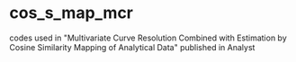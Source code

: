 # cos_s_map_mcr
codes used in "Multivariate Curve Resolution Combined with Estimation by Cosine Similarity Mapping of Analytical Data" published in Analyst
